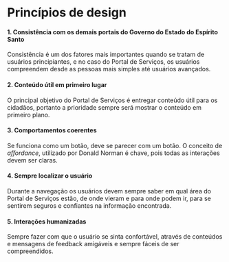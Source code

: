 # Princípios de design

#### 1. Consistência com os demais portais do Governo do Estado do Espírito Santo
Consistência é um dos fatores mais importantes quando se tratam de usuários principiantes, e no caso do Portal de Serviços, os usuários compreendem desde as pessoas mais simples até usuários avançados.

#### 2. Conteúdo útil em primeiro lugar
O principal objetivo do Portal de Serviços é entregar conteúdo útil para os cidadãos, portanto a prioridade sempre será mostrar o conteúdo em primeiro plano.

#### 3. Comportamentos coerentes
Se funciona como um botão, deve se parecer com um botão. O conceito de _affordance_, utilizado por Donald Norman é chave, pois todas as interações devem ser claras. 

#### 4. Sempre localizar o usuário
Durante a navegação os usuários devem sempre saber em qual área do Portal de Serviços estão, de onde vieram e para onde podem ir, para se sentirem seguros e confiantes na informação encontrada.

#### 5. Interações humanizadas
Sempre fazer com que o usuário se sinta confortável, através de conteúdos e mensagens de feedback amigáveis e sempre fáceis de ser compreendidos.
